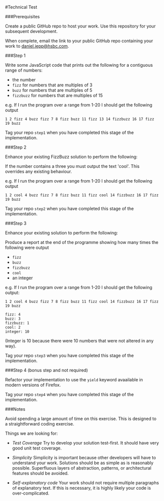 #Technical Test

###Prerequisites

Create a public GitHub repo to host your work. Use this repository for your subsequent development.

When complete, email the link to your public GitHub repo containing your work to daniel.jepp@hsbc.com.

###Step 1

Write some JavaScript code that prints out the following for a contiguous range of numbers:

 - the number
 - `fizz` for numbers that are multiples of 3
 - `buzz` for numbers that are multiples of 5
 - `fizzbuzz` for numbers that are multiples of 15

e.g. If I run the program over a range from 1-20 I should get the following output

    1 2 fizz 4 buzz fizz 7 8 fizz buzz 11 fizz 13 14 fizzbuzz 16 17 fizz 19 buzz

Tag your repo `step1` when you have completed this stage of the implementation.

###Step 2

Enhance your existing FizzBuzz solution to perform the following:

If the number contains a three you must output the text 'cool'. This overrides any existing behaviour.

e.g. If I run the program over a range from 1-20 I should get the following output

    1 2 cool 4 buzz fizz 7 8 fizz buzz 11 fizz cool 14 fizzbuzz 16 17 fizz 19 buzz

Tag your repo `step2` when you have completed this stage of the implementation.

###Step 3

Enhance your existing solution to perform the following:

Produce a report at the end of the programme showing how many times the following were output

 - `fizz`
 - `buzz`
 - `fizzbuzz`
 - `cool`
 - an integer

e.g. If I run the program over a range from 1-20 I should get the following output:

    1 2 cool 4 buzz fizz 7 8 fizz buzz 11 fizz cool 14 fizzbuzz 16 17 fizz 19 buzz
     
    fizz: 4
    buzz: 3
    fizzbuzz: 1
    cool: 2
    integer: 10

 (Integer is 10 because there were 10 numbers that were not altered in any way).

Tag your repo `step3` when you have completed this stage of the implementation.

###Step 4 (bonus step and not required)

Refactor your implementation to use the `yield` keyword avaailable in modern versions of Firefox.

Tag your repo `step4` when you have completed this stage of the implementation.

###Notes

Avoid spending a large amount of time on this exercise. This is designed to a straightforward coding exercise.

Things we are looking for:

 - *Test Coverage* Try to develop your solution test-first. It should have very good unit test coverage.

 - *Simplicity* Simplicity is important because other developers will have to understand your work. Solutions should be as simple as is reasonably possible. Superfluous layers of abstraction, patterns, or architectural features should be avoided.

 - *Self-explanatory code* Your work should not require multiple paragraphs of explanatory text. If this is necessary, it is highly likely your code is over-complicated.
